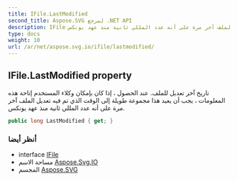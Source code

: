 ```yaml
---
title: IFile.LastModified
second_title: Aspose.SVG لمرجع .NET API
description: IFile ملكية. تاريخ آخر تعديل للملف. عند الحصول  إذا كان بإمكان وكلاء المستخدم إتاحة هذه المعلومات  يجب أن يعيد هذا مجموعة طويلة إلى الوقت الذي تم فيه تعديل الملف آخر مرة على أنه عدد المللي ثانية منذ عهد يونكس.
type: docs
weight: 10
url: /ar/net/aspose.svg.io/ifile/lastmodified/
---
```

## IFile.LastModified property

تاريخ آخر تعديل للملف. عند الحصول ، إذا كان بإمكان وكلاء المستخدم إتاحة هذه المعلومات ، يجب أن يعيد هذا مجموعة طويلة إلى الوقت الذي تم فيه تعديل الملف آخر مرة على أنه عدد المللي ثانية منذ عهد يونكس.

```csharp
public long LastModified { get; }
```

### أنظر أيضا

* interface [IFile](../)
* مساحة الاسم [Aspose.Svg.IO](../../ifile/)
* المجسم [Aspose.SVG](../../../)


